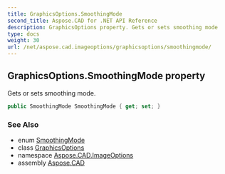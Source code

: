 ```yaml
---
title: GraphicsOptions.SmoothingMode
second_title: Aspose.CAD for .NET API Reference
description: GraphicsOptions property. Gets or sets smoothing mode
type: docs
weight: 30
url: /net/aspose.cad.imageoptions/graphicsoptions/smoothingmode/
---
```

## GraphicsOptions.SmoothingMode property

Gets or sets smoothing mode.

```csharp
public SmoothingMode SmoothingMode { get; set; }
```

### See Also

* enum [SmoothingMode](../../../aspose.cad/smoothingmode/)
* class [GraphicsOptions](../)
* namespace [Aspose.CAD.ImageOptions](../../../aspose.cad.imageoptions/)
* assembly [Aspose.CAD](../../../)


